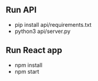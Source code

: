 ## Run API
- pip install api/requirements.txt
- python3 api/server.py

## Run React app
- npm install
- npm start
